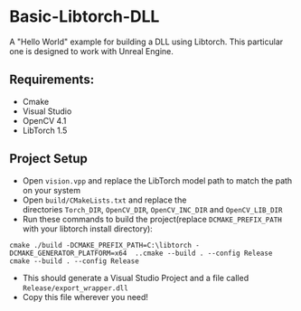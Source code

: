 # Basic-Libtorch-DLL
A "Hello World" example for building a DLL using Libtorch. This particular one is designed to work with Unreal Engine.

## Requirements:
- Cmake
- Visual Studio
- OpenCV 4.1
- LibTorch 1.5

## Project Setup
- Open `vision.vpp` and replace the LibTorch model path to match the path on your system
- Open `build/CMakeLists.txt` and replace the directories `Torch_DIR`, `OpenCV_DIR`, `OpenCV_INC_DIR` and `OpenCV_LIB_DIR`
- Run these commands to build the project(replace `DCMAKE_PREFIX_PATH` with your libtorch install directory):
```
cmake ./build -DCMAKE_PREFIX_PATH=C:\libtorch -DCMAKE_GENERATOR_PLATFORM=x64  ..cmake --build . --config Release
cmake --build . --config Release
```
- This should generate a Visual Studio Project and a file called `Release/export_wrapper.dll`
- Copy this file wherever you need!

